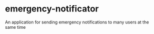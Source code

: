 # emergency-notificator
An application for sending emergency notifications to many users at the same time
